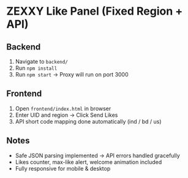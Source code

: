 # ZEXXY Like Panel (Fixed Region + API)

## Backend
1. Navigate to `backend/`
2. Run `npm install`
3. Run `npm start` → Proxy will run on port 3000

## Frontend
1. Open `frontend/index.html` in browser
2. Enter UID and region → Click Send Likes
3. API short code mapping done automatically (ind / bd / us)

## Notes
- Safe JSON parsing implemented → API errors handled gracefully
- Likes counter, max-like alert, welcome animation included
- Fully responsive for mobile & desktop